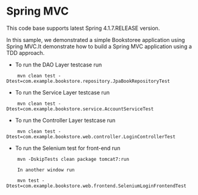 Spring MVC
==========

This code base supports latest Spring 4.1.7.RELEASE version.

In this sample, we demonstrated a simple Bookstoree application using Spring MVC.It demonstrate how to build a Spring MVC application using a TDD approach.

* To run the DAO Layer testcase run

```
    mvn clean test -Dtest=com.example.bookstore.repository.JpaBookRepositoryTest
```

* To run the Service Layer testcase run
```
    mvn clean test -Dtest=com.example.bookstore.service.AccountServiceTest
```
* To run the Controller Layer testcase run
```
    mvn clean test -Dtest=com.example.bookstore.web.controller.LoginControllerTest
```
* To run the Selenium test for front-end run
```
    mvn -DskipTests clean package tomcat7:run
    
    In another window run

    mvn test -Dtest=com.example.bookstore.web.frontend.SeleniumLoginFrontendTest
```


